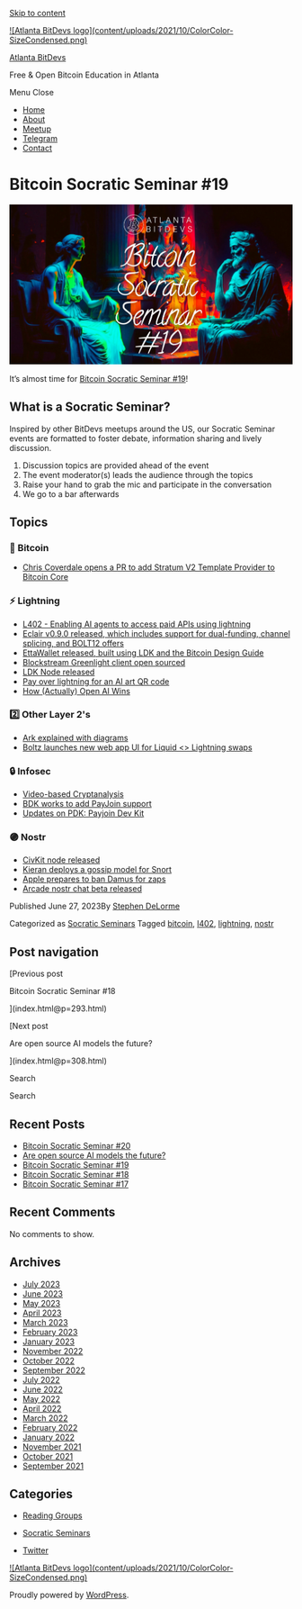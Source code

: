 [Skip to content](index.html@p=300.html#content)

[![Atlanta BitDevs logo](content/uploads/2021/10/ColorColor-
SizeCondensed.png)](index.html)

[Atlanta BitDevs](index.html)

Free & Open Bitcoin Education in Atlanta

Menu  Close

  * [Home](index.html)
  * [About](index.html@p=6.html)
  * [Meetup](https://www.meetup.com/atlantabitdevs/)
  * [Telegram](index.html@p=62.html)
  * [Contact](index.html@p=7.html)

# Bitcoin Socratic Seminar #19

![](content/uploads/2023/06/ATLBitDevs_2023-06-28_socratic-1568x882.jpg)

It’s almost time for [Bitcoin Socratic Seminar
#19](https://www.meetup.com/atlantabitdevs/events/293790580/)!

## What is a Socratic Seminar?

Inspired by other BitDevs meetups around the US, our Socratic Seminar events
are formatted to foster debate, information sharing and lively discussion.

  1. Discussion topics are provided ahead of the event
  2. The event moderator(s) leads the audience through the topics
  3. Raise your hand to grab the mic and participate in the conversation
  4. We go to a bar afterwards

## Topics

### 🧡 Bitcoin

  * [Chris Coverdale opens a PR to add Stratum V2 Template Provider to Bitcoin Core](https://twitter.com/pavlenex/status/1671099936296017920)

### ⚡️ Lightning

  * [L402 - Enabling AI agents to access paid APIs using lightning](https://twitter.com/alysekilleen/status/1671340406829895680?s=46&t=z7EFTvGoY9h3RSvVOknTbQ)
  * [Eclair v0.9.0 released, which includes support for dual-funding, channel splicing, and BOLT12 offers](https://github.com/ACINQ/eclair/releases/tag/v0.9.0)
  * [EttaWallet released, built using LDK and the Bitcoin Design Guide](https://rukundo.mataroa.blog/blog/introducing-ettawallet/)
  * [Blockstream Greenlight client open sourced](https://twitter.com/Snyke/status/1666096470884515840)
  * [LDK Node released](https://lightningdevkit.org/blog/announcing-ldk-node/)
  * [Pay over lightning for an AI art QR code](https://qr-ai.netlify.app/)
  * [How (Actually) Open AI Wins](https://hivemind.vc/ai/)

### 2️⃣ Other Layer 2's

  * [Ark explained with diagrams](https://twitter.com/_AlexLewin/status/1667185028768452611)
  * [Boltz launches new web app UI for Liquid <> Lightning swaps](https://blog.boltz.exchange/p/introducing-our-new-boltz-web-app)

### 🔒 Infosec

  * [Video-based Cryptanalysis](https://www.nassiben.com/video-based-crypta)
  * [BDK works to add PayJoin support](https://twitter.com/moneyball/status/1670856010997833728?s=46&t=LhbSwnNrOlRHFLM2Ewslog)
  * [Updates on PDK: Payjoin Dev Kit](https://payjoindevkit.org/blog/pdk-an-sdk-for-payjoin-transactions/)

### 🟣 Nostr

  * [CivKit node released](https://github.com/civkit/civkit-node)
  * [Kieran deploys a gossip model for Snort](https://snort.social/e/nevent1qqs27uj7gn3870xy6dcgvttclw8z3uftdavwkp9wqs4qne6jjfdj0pqppemhxue69uhkummn9ekx7mp0qy2hwumn8ghj7un9d3shjtnyv9kh2uewd9hj7d5mdfj)
  * [Apple prepares to ban Damus for zaps](https://twitter.com/damusapp/status/1668529709867495424)
  * [Arcade nostr chat beta released](https://twitter.com/TheArcadeApp/status/1668309059601149989)

Published June 27, 2023By [Stephen DeLorme](author/stephen/index.html)

Categorized as [Socratic Seminars](category/socratic-seminars/index.html)
Tagged [bitcoin](tag/bitcoin/index.html), [l402](tag/l402/index.html),
[lightning](tag/lightning/index.html), [nostr](tag/nostr/index.html)

## Post navigation

[Previous post

Bitcoin Socratic Seminar #18

](index.html@p=293.html)

[Next post

Are open source AI models the future?

](index.html@p=308.html)

Search

Search

## Recent Posts

  * [Bitcoin Socratic Seminar #20](index.html@p=316.html)
  * [Are open source AI models the future?](index.html@p=308.html)
  * [Bitcoin Socratic Seminar #19](index.html@p=300.html)
  * [Bitcoin Socratic Seminar #18](index.html@p=293.html)
  * [Bitcoin Socratic Seminar #17](index.html@p=284.html)

## Recent Comments

No comments to show.

## Archives

  * [July 2023](2023/07/index.html)
  * [June 2023](2023/06/index.html)
  * [May 2023](2023/05/index.html)
  * [April 2023](2023/04/index.html)
  * [March 2023](2023/03/index.html)
  * [February 2023](2023/02/index.html)
  * [January 2023](2023/01/index.html)
  * [November 2022](2022/11/index.html)
  * [October 2022](2022/10/index.html)
  * [September 2022](2022/09/index.html)
  * [July 2022](2022/07/index.html)
  * [June 2022](2022/06/index.html)
  * [May 2022](2022/05/index.html)
  * [April 2022](2022/04/index.html)
  * [March 2022](2022/03/index.html)
  * [February 2022](2022/02/index.html)
  * [January 2022](2022/01/index.html)
  * [November 2021](2021/11/index.html)
  * [October 2021](2021/10/index.html)
  * [September 2021](2021/09/index.html)

## Categories

  * [Reading Groups](category/reading-groups/index.html)
  * [Socratic Seminars](category/socratic-seminars/index.html)

  * [Twitter](https://twitter.com/atlantabitdevs)

[![Atlanta BitDevs logo](content/uploads/2021/10/ColorColor-
SizeCondensed.png)](index.html)

Proudly powered by [WordPress](https://wordpress.org/).


